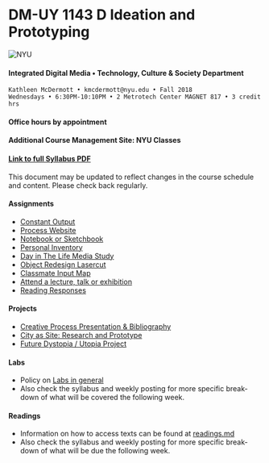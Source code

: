 # DM-UY 1143 D Ideation and Prototyping
![NYU](http://archive.engineering.nyu.edu/files/tandon_long_black.png)
#### Integrated Digital Media • Technology, Culture & Society Department 

    Kathleen McDermott • kmcdermott@nyu.edu • Fall 2018 
    Wednesdays • 6:30PM-10:10PM • 2 Metrotech Center MAGNET 817 • 3 credit hrs     

#### Office hours by appointment 

#### Additional Course Management Site: NYU Classes

#### [Link to full Syllabus PDF](https://wp.nyu.edu/criticalwearables/wp-content/uploads/sites/11961/2018/09/IDEATIONPROTOTYPING_McDermott2.pdf)
This document may be updated to reflect changes in the course schedule and content. Please check back regularly.  

#### Assignments
* [Constant Output](constant_output_choices.md)
* [Process Website](process_website.md)
* [Notebook or Sketchbook](notebook_or_sketchbook.md)
* [Personal Inventory](personal_inventory.md)
* [Day in The Life Media Study](day_in_the_life.md)
* [Object Redesign Lasercut](lasercut.md)
* [Classmate Input Map](classmate_discovery.md)
* [Attend a lecture, talk or exhibition](attend_a_lecture.md)
* [Reading Responses](reading_responses.md)


#### Projects
* [Creative Process Presentation & Bibliography](creative_process.md)
* [City as Site: Research and Prototype](city_as_site.md)
* [Future Dystopia / Utopia Project](future.md)


#### Labs
* Policy on [Labs in general](labs.md)
* Also check the syllabus and weekly posting for more specific break-down of what will be covered the following week.

#### Readings
* Information on how to access texts can be found at [readings.md](readings.md)
* Also check the syllabus and weekly posting for more specific break-down of what will be due the following week.

